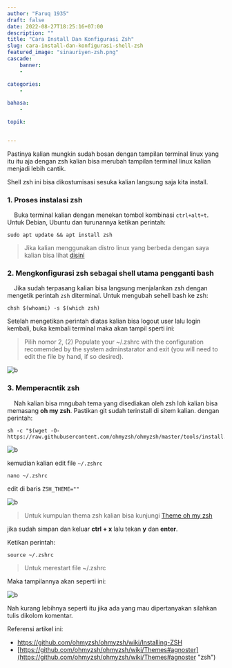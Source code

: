 ```yaml
---
author: "Faruq 1935"
draft: false
date: 2022-08-27T18:25:16+07:00
description: ""
title: "Cara Install Dan Konfigurasi Zsh"
slug: cara-install-dan-konfigurasi-shell-zsh
featured_image: "sinauriyen-zsh.png"
cascade:
    banner: 
    -

categories:
    -

bahasa:
    -

topik:


---
```


Pastinya kalian mungkin sudah bosan dengan tampilan terminal linux yang itu itu aja dengan zsh kalian bisa merubah tampilan terminal linux kalian menjadi lebih cantik.

Shell zsh ini bisa dikostumisasi sesuka kalian langsung saja kita install.

### 1.  Proses instalasi zsh
&nbsp;&nbsp;&nbsp;&nbsp;Buka terminal kalian dengan menekan tombol kombinasi `ctrl+alt+t`. Untuk Debian, Ubuntu dan turunannya ketikan perintah:
```shell
sudo apt update && apt install zsh
```
> Jika kalian menggunakan distro linux yang berbeda dengan saya kalian bisa lihat [disini](https://github.com/ohmyzsh/ohmyzsh/wiki/Installing-ZSH "zsh")

### 2. Mengkonfigurasi zsh sebagai shell utama pengganti bash
&nbsp;&nbsp;&nbsp;&nbsp;Jika sudah terpasang kalian bisa langsung menjalankan zsh dengan mengetik perintah `zsh` diterminal.
Untuk mengubah sehell bash ke zsh:
```shell
chsh $(whoami) -s $(which zsh)
```
Setelah mengetikan perintah diatas kalian bisa logout user lalu login kembali,
buka kembali terminal maka akan tampil sperti ini:

> Pilih nomor 2, (2) Populate your ~/.zshrc with the configuration recomemded by the system adminstarator and exit (you will need to edit the file by hand, if so desired).

![b](/assets/img/tutor-zsh/zshsudah.png "zshsudah")
&nbsp;&nbsp;&nbsp;&nbsp;

### 3. Memperacntik zsh
&nbsp;&nbsp;&nbsp;&nbsp;Nah kalian bisa mngubah tema yang disediakan oleh zsh loh kalian bisa memasang **oh my zsh**. Pastikan git sudah terinstall di sitem kalian.
dengan perintah:
```shell
sh -c "$(wget -O- https://raw.githubusercontent.com/ohmyzsh/ohmyzsh/master/tools/install.sh)"
```

![b](/assets/img/tutor-zsh/ohmyzsh.png "ohmyzsh")
&nbsp;&nbsp;&nbsp;&nbsp;

kemudian kalian edit file `~/.zshrc`
```shell
nano ~/.zshrc
```

edit di baris `ZSH_THEME=""`

![b](/assets/img/tutor-zsh/filekonfigurasi.png "filekonfigurasi")
&nbsp;&nbsp;&nbsp;&nbsp;

> Untuk kumpulan thema zsh kalian bisa kunjungi [Theme oh my zsh](https://github.com/ohmyzsh/ohmyzsh/wiki/Themes#agnoster "zsh")

jika sudah simpan dan keluar **ctrl + x** lalu tekan **y** dan **enter**.

Ketikan perintah:
```shell
source ~/.zshrc
```
> Untuk merestart file ~/.zshrc

Maka tampilannya akan seperti ini:

![b](/assets/img/tutor-zsh/hasilzsh.png "hasilzsh")
&nbsp;&nbsp;&nbsp;&nbsp;

Nah kurang lebihnya seperti itu jika ada yang mau dipertanyakan silahkan tulis dikolom komentar.

Referensi artikel ini:
* [https://github.com/ohmyzsh/ohmyzsh/wiki/Installing-ZSH ](https://github.com/ohmyzsh/ohmyzsh/wiki/Installing-ZSH "zsh")
* [https://github.com/ohmyzsh/ohmyzsh/wiki/Themes#agnoster](https://github.com/ohmyzsh/ohmyzsh/wiki/Themes#agnoster "zsh")